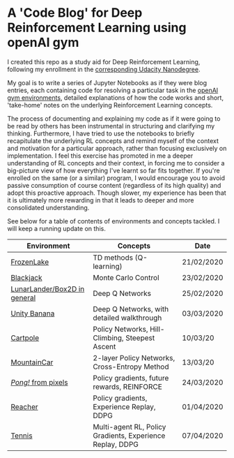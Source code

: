 # A 'Code Blog' for Deep Reinforcement Learning using openAI gym
I created this repo as a study aid for Deep Reinforcement Learning, following my enrollment in the [corresponding Udacity Nanodegree](https://www.udacity.com/course/deep-reinforcement-learning-nanodegree--nd893).  

My goal is to write a series of Jupyter Notebooks as if they were blog entries, each containing code for resolving a particular task in the [openAI gym environments](https://gym.openai.com/envs/#classic_control), detailed explanations of how the code works and short, 'take-home' notes on the underlying Reinforcement Learning concepts.  

The process of documenting and explaining my code as if it were going to be read by others has been instrumental in structuring and clarifying my thinking. Furthermore, I have tried to use the notebooks to briefly recapitulate the underlying RL concepts and remind myself of the context and motivation for a particular approach, rather than focusing exclusively on implementation. I feel this exercise has promoted in me a deeper understanding of RL concepts and their context, in forcing me to consider a big-picture view of how everything I've learnt so far fits together. If you're enrolled on the same (or a similar) program, I would encourage you to avoid passive consumption of course content (regardless of its high quality) and adopt this proactive approach. Though slower, my experience has been that it is ultimately more rewarding in that it leads to deeper and more consolidated understanding.  

See below for a table of contents of environments and concepts tackled. I will keep a running update on this.

| Environment        | Concepts                 | Date           |
| -------------      | -------------            |----            |
| [FrozenLake](https://github.com/andrefmsmith/amsRL_openAIgym/blob/master/CodeBlog_FrozenLake.ipynb)         | TD methods (Q-learning)  |21/02/2020      |
| [Blackjack](https://github.com/andrefmsmith/amsRL_openAIgym/blob/master/CodeBlog_Blackjack.ipynb)          | Monte Carlo Control      |23/02/2020      |
| [LunarLander/Box2D in general](https://github.com/andrefmsmith/amsRL_openAIgym/blob/master/DQN/CodeBlog_DQN.ipynb)  | Deep Q Networks          |25/02/2020      |
|[Unity Banana](https://github.com/andrefmsmith/drlnd_NavigationSubmission)| Deep Q Networks, with detailed walkthrough |03/03/2020
|[Cartpole](https://github.com/andrefmsmith/amsRL_openAIgym/blob/master/CodeBlog_Cartpole_Policy.ipynb)| Policy Networks, Hill-Climbing, Steepest Ascent| 10/03/20
|[MountainCar](https://github.com/andrefmsmith/amsRL_openAIgym/blob/master/CodeBlog_CrossEntHC.ipynb)|2-layer Policy Networks, Cross-Entropy Method|13/03/20
|[*Pong!* from pixels](https://github.com/andrefmsmith/amsRL_openAIgym/blob/master/Pong/README.md)|Policy gradients, future rewards, REINFORCE|24/03/2020
|[Reacher](https://github.com/andrefmsmith/drlnd_ContinuousCtrlSubmission)|Policy gradients, Experience Replay, DDPG|01/04/2020
|[Tennis](https://github.com/andrefmsmith/drlnd_CollabCompetSubmission)|Multi-agent RL, Policy Gradients, Experience Replay, DDPG|07/04/2020
